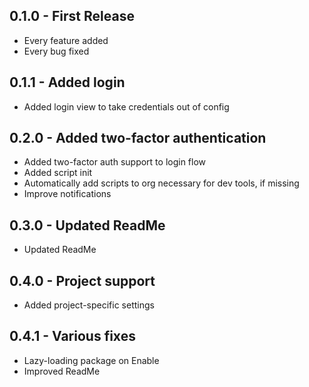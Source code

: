 ## 0.1.0 - First Release
* Every feature added
* Every bug fixed

## 0.1.1 - Added login
* Added login view to take credentials out of config

## 0.2.0 - Added two-factor authentication
* Added two-factor auth support to login flow
* Added script init
 * Automatically add scripts to org necessary for dev tools, if missing
* Improve notifications

## 0.3.0 - Updated ReadMe
* Updated ReadMe

## 0.4.0 - Project support
* Added project-specific settings

## 0.4.1 - Various fixes
* Lazy-loading package on Enable
* Improved ReadMe

